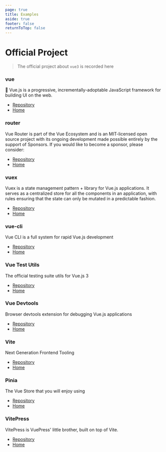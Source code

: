 ```yaml
---
page: true
title: Examples
aside: true
footer: false
returnToTop: false
---
```

# Official Project
> The official project about `vue3` is recorded here
### vue
🖖 Vue.js is a progressive, incrementally-adoptable JavaScript framework for building UI on the web.
- [Repository](https://github.com/vuejs/core) 
- [Home](https://vuejs.org/)

### router
Vue Router is part of the Vue Ecosystem and is an MIT-licensed open source project with its ongoing development made possible entirely by the support of Sponsors. If you would like to become a sponsor, please consider:
- [Repository](https://github.com/vuejs/router) 
- [Home](https://router.vuejs.org/)
### vuex
Vuex is a state management pattern + library for Vue.js applications. It serves as a centralized store for all the components in an application, with rules ensuring that the state can only be mutated in a predictable fashion.
- [Repository](https://github.com/vuejs/vuex) 
- [Home](https://vuex.vuejs.org/)

### vue-cli
Vue CLI is a full system for rapid Vue.js development
- [Repository](https://github.com/vuejs/vue-cli) 
- [Home](https://cli.vuejs.org/)

### Vue Test Utils
The official testing suite utils for Vue.js 3
- [Repository](https://github.com/vuejs/test-utils) 
- [Home](https://test-utils.vuejs.org/)

### Vue Devtools
Browser devtools extension for debugging Vue.js applications
- [Repository](https://github.com/vuejs/devtools) 
- [Home](https://devtools.vuejs.org/)

### Vite
Next Generation Frontend Tooling
- [Repository](https://github.com/vitejs/vite) 
- [Home](https://vitejs.dev/)


### Pinia
The Vue Store that you will enjoy using
- [Repository](https://github.com/vuejs/pinia) 
- [Home](https://pinia.vuejs.org/)

### VitePress
VitePress is VuePress' little brother, built on top of Vite.
- [Repository](https://github.com/vuejs/vitepress) 
- [Home](https://vitepress.vuejs.org/)
